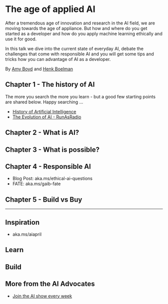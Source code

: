 # The age of applied AI
After a tremendous age of innovation and research in the AI field, we are moving towards the age of appliance. But how and where do you get started as a developer and how do you apply machine learning ethically and use it for good.

In this talk we dive into the current state of everyday AI, debate the challenges that come with responsible AI and you will get some tips and tricks how you can advantage of AI as a developer.

By [Amy Boyd](https://twitter.com/AmyKateNicho) and [Henk Boelman](https://twitter.com/hboelman)


## Chapter 1 - The history of AI

The more you search the more you learn - but a good few starting points are shared below. Happy searching ...

* [History of Artificial Intelligence](https://en.wikipedia.org/wiki/History_of_artificial_intelligence)
* [The Evolution of AI - RunAsRadio](http://runasradio.com/Shows/Show/739)

## Chapter 2 - What is AI?

## Chapter 3 - What is possible?

## Chapter 4 - Responsible AI
- Blog Post: aka.ms/ethical-ai-questions
- FATE: aka.ms/gaib-fate



## Chapter 5 - Build vs Buy


--------------


## Inspiration
- aka.ms/aiapril

## Learn

## Build




## More from the AI Advocates

- [Join the AI show every week]()
